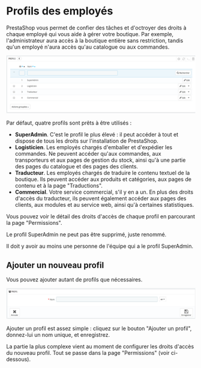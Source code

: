 # Profils des employés

PrestaShop vous permet de confier des tâches et d'octroyer des droits à chaque employé qui vous aide à gérer votre boutique. Par exemple, l'administrateur aura accès à la boutique entière sans restriction, tandis qu'un employé n'aura accès qu'au catalogue ou aux commandes.

![](../../../../.gitbook/assets/52298476.png)

Par défaut, quatre profils sont prêts à être utilisés :

* **SuperAdmin**. C'est le profil le plus élevé : il peut accéder à tout et dispose de tous les droits sur l'installation de PrestaShop.
* **Logisticien**. Les employés chargés d'emballer et d'expédier les commandes. Ne peuvent accéder qu'aux commandes, aux transporteurs et aux pages de gestion du stock, ainsi qu'à une partie des pages du catalogue et des pages des clients.
* **Traducteur**. Les employés chargés de traduire le contenu textuel de la boutique. Ils peuvent accéder aux produits et catégories, aux pages de contenu et à la page "Traductions".
* **Commercial**. Votre service commercial, s'il y en a un. En plus des droits d'accès du traducteur, ils peuvent également accéder aux pages des clients, aux modules et au service web, ainsi qu'à certaines statistiques.

Vous pouvez voir le détail des droits d'accès de chaque profil en parcourant la page "Permissions".

Le profil SuperAdmin ne peut pas être supprimé, juste renommé.

Il doit y avoir au moins une personne de l'équipe qui a le profil SuperAdmin.

## Ajouter un nouveau profil <a href="#profilsdesemployes-ajouterunnouveauprofil" id="profilsdesemployes-ajouterunnouveauprofil"></a>

Vous pouvez ajouter autant de profils que nécessaires.

![](../../../../.gitbook/assets/52298477.png)

Ajouter un profil est assez simple : cliquez sur le bouton "Ajouter un profil", donnez-lui un nom unique, et enregistrez.

La partie la plus complexe vient au moment de configurer les droits d'accès du nouveau profil. Tout se passe dans la page "Permissions" (voir ci-dessous).
